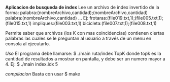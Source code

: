 **Aplicacion de busqueda de index**
Lee un archivo de index invertido de la forma:
palabra:(nombreArchivo,cantidad);(nombreArchivo,cantidad)
palabra:(nombreArchivo,cantidad)
...
Ej:
frotaras:(file019.txt,1);(file005.txt,1);(file015.txt,1)
impliques:(file003.txt,1)
bicicleta:(file007.txt,1);(file008.txt,1)

Permite saber que archivos (los K con mas coincidencias)
contienen ciertas palabras las cuales se le preguntan al
usuario a través de un menu en consola al ejecutarlo.


*Uso*
El programa debe llamarse:
$ ./main ruta/index TopK
donde topk es la cantidad de resultados a mostrar en pantalla, y
debe ser un numero mayor a 4.
Ej: $ ./main index.idx 5

*compilacion*
Basta con usar $ make
